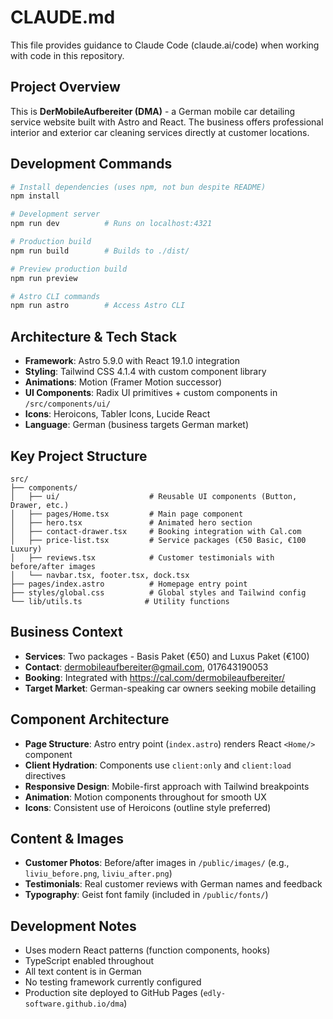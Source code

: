 # CLAUDE.md

This file provides guidance to Claude Code (claude.ai/code) when working with code in this repository.

## Project Overview

This is **DerMobileAufbereiter (DMA)** - a German mobile car detailing service website built with Astro and React. The business offers professional interior and exterior car cleaning services directly at customer locations.

## Development Commands

```bash
# Install dependencies (uses npm, not bun despite README)
npm install

# Development server
npm run dev          # Runs on localhost:4321

# Production build
npm run build        # Builds to ./dist/

# Preview production build
npm run preview

# Astro CLI commands
npm run astro        # Access Astro CLI
```

## Architecture & Tech Stack

- **Framework**: Astro 5.9.0 with React 19.1.0 integration
- **Styling**: Tailwind CSS 4.1.4 with custom component library
- **Animations**: Motion (Framer Motion successor)
- **UI Components**: Radix UI primitives + custom components in `/src/components/ui/`
- **Icons**: Heroicons, Tabler Icons, Lucide React
- **Language**: German (business targets German market)

## Key Project Structure

```
src/
├── components/
│   ├── ui/                    # Reusable UI components (Button, Drawer, etc.)
│   ├── pages/Home.tsx         # Main page component
│   ├── hero.tsx               # Animated hero section
│   ├── contact-drawer.tsx     # Booking integration with Cal.com
│   ├── price-list.tsx         # Service packages (€50 Basic, €100 Luxury)
│   ├── reviews.tsx            # Customer testimonials with before/after images
│   └── navbar.tsx, footer.tsx, dock.tsx
├── pages/index.astro          # Homepage entry point
├── styles/global.css          # Global styles and Tailwind config
└── lib/utils.ts              # Utility functions
```

## Business Context

- **Services**: Two packages - Basis Paket (€50) and Luxus Paket (€100)
- **Contact**: dermobileaufbereiter@gmail.com, 017643190053
- **Booking**: Integrated with https://cal.com/dermobileaufbereiter/
- **Target Market**: German-speaking car owners seeking mobile detailing

## Component Architecture

- **Page Structure**: Astro entry point (`index.astro`) renders React `<Home/>` component
- **Client Hydration**: Components use `client:only` and `client:load` directives
- **Responsive Design**: Mobile-first approach with Tailwind breakpoints
- **Animation**: Motion components throughout for smooth UX
- **Icons**: Consistent use of Heroicons (outline style preferred)

## Content & Images

- **Customer Photos**: Before/after images in `/public/images/` (e.g., `liviu_before.png`, `liviu_after.png`)
- **Testimonials**: Real customer reviews with German names and feedback
- **Typography**: Geist font family (included in `/public/fonts/`)

## Development Notes

- Uses modern React patterns (function components, hooks)
- TypeScript enabled throughout
- All text content is in German
- No testing framework currently configured
- Production site deployed to GitHub Pages (`edly-software.github.io/dma`)